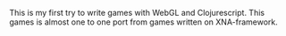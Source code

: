 This is my first try to write games with WebGL and Clojurescript. This games is almost one to one port from games written on XNA-framework.
